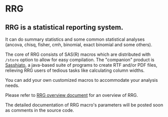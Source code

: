 # RRG

RRG is a statistical reporting system. 
--------------------------------------

It can do summary statistics and some common statistical analyses (ancova, chisq, fisher, cmh, binomial, exact binomial and some others).

The core of RRG consists of SAS(R) macros which are 
distributed with `/store` option to allow for easy compilation.
The "companion" product is 
[Sasshiato](https://github.com/ipeszek/sasshiato), 
a java-based suite of programs to create RTF and/or PDF files, relieving RRG users of tedious tasks like calculating column widths.

You can add your own customized macros to accommodate your analysis needs.
  
Please refer to [RRG overview document](docs/RRG_overview_02Apr2019.pdf) for an overview of RRG.

The detailed documentation of RRG macro's parameters 
will be posted soon as comments in the source code.

